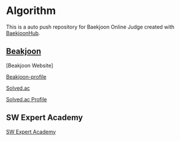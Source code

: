 # Algorithm
This is a auto push repository for Baekjoon Online Judge created with [BaekjoonHub](https://github.com/BaekjoonHub/BaekjoonHub).

## [Beakjoon](https://www.acmicpc.net/)
[Beakjoon Website]

[Beakjoon-profile](https://www.acmicpc.net/user/kookjd7759)

[Solved.ac](https://solved.ac/)

[Solved.ac Profile](https://solved.ac/profile/kookjd7759)

## SW Expert Academy
[SW Expert Academy](https://swexpertacademy.com/main/userpage/userInformation.do#)
